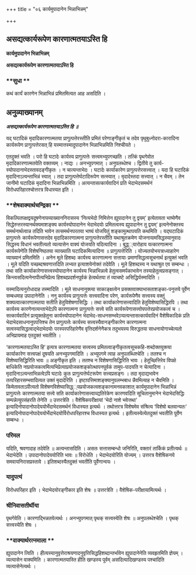 +++
title = "०६ कार्यमुपादानेन भिन्नाभिन्नम्"

+++


## असद्यत्कार्यरूपेण कारणात्मतयाऽस्ति हि

**कार्यमुपादानेन भिन्नाभिन्नम्**

**असद्यत्कार्यरूपेण कारणात्मतयाऽस्ति हि**

### **सुधा **

कथं कार्यं कारणेन भिन्नाभिन्नं प्रमितमित्यत आह असदिति ।

## **अनुव्याख्यानम्**

***असद्यत्कार्यरूपेण कारणात्मतयाऽस्ति हि ॥***

यद् घटादिकं मृदादिकारणात्मतया प्रागुत्पत्तेरस्तीति प्रमितं परेणाङ्गीकृतं च तदेव पृथुबुध्नोदरा-कारादिना कार्यरूपेण प्रागुत्पत्तेरसत् हि यस्मात्तस्मादुपादानेन भिन्नाभिन्नमिति निश्चीयते ।

एतदुक्तं भवति । परो हि घटादेः कार्यस्य प्रागुत्पत्तेः सत्त्वमभ्युपगच्छति । तत्किं पृथगेवोत मृदादिकारणात्मतयेति वक्तव्यम् । नाद्यः । अनभ्युपगमात् । अनुपलब्धेश्च । द्वितीये तु कार्य-स्योपादानाभेदस्तावदङ्गीकृतः । न चात्यन्ताभेदः । घटादेः कार्याकारेण प्रागुत्पत्तेरसत्त्वात् । यदा हि घटादिकं मृदादिनाऽत्यन्ताभिन्नं स्यात् । तदा प्रागुत्पत्तेर्घटादिरूपेण सत्स्यात् । मृदादेस्तदा सत्त्वात् । न चैवम् । तेन जानीमो घटादिकं मृदादिना भिन्नाभिन्नमिति । अत्यन्तासत्कार्यवादिनं प्रति भेदाभेदसमर्थनं विरोधपरिहारश्चोत्तरत्र विधास्यत इति ।

### **शेषवाक्यार्थचन्द्रिका **

विकल्पितपक्षद्वयदूषणेनापव्याख्याननिरासस्य ‘नित्यभेदो निमित्तेन ह्युपादानेन तु द्वयम्’ इत्येतावता भाष्येणैव सिद्धेरुत्तरस्यानर्थक्यमाशङ्क्य कार्यस्योपादानेन भेदाभेदयोः प्रमितत्वस्य ह्युपादानेन तु द्वयम्’ इत्यनेनोक्तस्य समर्थनार्थत्वान्न तदिति भावेन तत्समर्थनपरतया भाष्यं योजयितुं शङ्कामुत्थापयति कथमिति । यद्घटादिकं प्रागुत्पत्तेः कार्यरूपेणासत्तदेव मृदादिकारणात्मना प्रागुत्पत्तेरस्तीति यथाश्रुतक्रमेण योजनायामसिद्धस्यानुवादः सिद्धस्य विधानं भवतीत्यतो व्यत्यासेन वाक्यं योजयति यदित्यादिना । बुद्ध््यारोहाय यत्कारणात्मना कार्यरूपेणेति विशेषनिष्ठतया व्याख्याति घटादिकमित्यादिना ॥ प्रागुत्पत्तेरिति । योज्यतयोभयत्राध्याहारेण व्याख्यानं प्रमितमिति । अनेन मूले हिशब्दः कार्यस्य कारणात्मना सत्तायाः प्रमाणसिद्धत्वसूचनार्थ इत्युक्तं भवति । मूले यदिति यच्छब्दश्रवणात्तदिति लभ्यत इत्याशयेनोक्तं तदेवेति । मूले हिशब्दस्य न यथाश्रुत एव सम्बन्धः । तथा सति कार्याकारेणासत्त्वस्योपादानेन कार्यस्य भिन्नाभिन्नत्वे हेतुत्वसमर्पकाभावेन तस्याहेतुत्वप्रसङ्गात् । किन्त्वसदित्यनेनापीत्यभिप्रेत्य हिशब्दप्रदर्शनपूर्वकं हेत्वर्थतया तं व्याचष्टे असिद्धिर्यस्मादिति ।

यस्मादित्यनुरोधादाह तस्मादिति । मूले साधनानुक्त्या साकाङ्क्षत्वेन प्रसक्तवाक्याभासताशङ्का-पनुत्तये पूर्वेण सम्बधमाह उपादानेनेति । ननु कार्यस्य प्रागुत्पत्तेः सत्त्ववादिना परेण, कार्यरूपेणैव सत्त्वस्य वक्तुं शक्यत्वात्कारणात्मतया सतीति हेतुविशेषणासिद्धिः । तथा कार्याकारेणासत्त्वादिति हेतुविशेष्यासिद्धिरपि । तथा कार्यस्य कारणेनात्यन्ताभेदेऽपि कारणात्मना प्रागुत्पत्तेः सत्त्वे सति कार्यरूपेणासत्त्वोपपत्तेरप्रयोजकत्वं च । सत्कार्यवादिनं प्रत्युक्तहेतुना कार्यस्योपादानेन भेदाभेद-साधनसम्भवेऽप्यत्यन्तासत्कार्यवादिनं वैशेषिकादिकं प्रति भेदाभेदसाधनानुपपत्तिश्च तेन प्रागुत्पत्तेः कार्यस्य सत्त्वस्यैवानङ्गीकारेण कारणात्मना सत्वस्यासिद्धत्वाद्भेदाभेदयोः परस्परपरिहारेणैव वृत्तिदर्शनेनैकत्र तदुभयस्य विरुद्धतया साधनायोगाच्चेत्यतो अभिप्रायमाह एतदुक्तं भवतीति ।

‘कारणात्मतयाऽस्ति हि’ इत्यत्र कारणात्मतया सत्त्वस्य प्रमितत्वाङ्गीकृतत्वसूचकहि-शब्दोक्तयुक्त्या कार्याकारेण सत्त्वपक्षं दूषयति अनभ्युपगमादिति । अभ्युपगमे त्वाह अनुपलब्धिश्चेति । ततश्च न विशेष्यासिद्धिरिति भावः ॥ अङ्गीकृत इति । ततश्च न विशेषणासिद्धिरिति भावः । हेतूच्छित्तिरेव विपक्षे बाधिकेति नाप्रयोजकत्वमित्यभिप्रेत्याप्रयोजकशङ्कोत्थापनपूर्वकं तामुप-पादयति न चेत्यादिना । मृदादिनाऽत्यन्ताभिन्नत्वेऽपि घटादेः कुतः प्रागुत्पत्तेर्घटरूपेण सत्त्वप्रसङ्गः । तदा मृदाद्यभावेन तत्परिहारसम्भवादित्यत उक्तं मृदादेरिति । इष्टापत्तिमाशङ्क्यानुपलम्भबाध न्नैवमित्याह न चैवमिति । किमेतावताऽपीत्यतो विशेषणविशेष्यासिद्ध््यप्रयोजकत्वशङ्कानामनवकाशात् कार्यमुपादानेन भिन्नाभिन्नं प्रागुत्पत्तेः कारणात्मतया सत्त्वे सति कार्याकारेणासत्त्वाव्द्यतिरेकेण कारणवदिति सूचितानुमानेन भेदाभेदसिद्धिः सम्पन्नेत्युपसंहरति तेनेति ॥ उत्तरत्रेति । वैशेषिकपरीक्षायां ‘भेदो नाशे भवेत्तथा’ इत्यादिनोपादानोपादेययोर्भेदाभेदसमर्थनं विधास्यत इत्यर्थः । तथोत्तरत्र विशेषमेव संश्रित्य ‘विशेषो बलवान्यतः’ इत्यादिनोपादानोपादेययोर्भेदाभेदयोर्विरोधपरिहारश्च विधास्यत इत्यर्थः । इतीत्यस्येत्येतदुक्तं भवतीति पूर्वेण सम्बन्धः ।

### **परिमल** 

यदिति, श्रवणादाह तदेवेति ॥ अत्यन्तासदिति । असतः सत्तासम्बन्धो जनिरिति, वक्तारं तार्किकं प्रतीत्यर्थः ॥ भेदाभेदेति । उपादानोपादेययोरिति भावः ॥ विरोधेति । भेदाभेदयोरिति योज्यम् । उत्तरत्र वैशेषिकनये समवायनिरासप्रस्तावे । इतिशब्दस्यैतदुक्तं भवतीति पूर्वेणान्वयः ।

### **यादुपत्यं** 

विरोधपरिहार इति । भेदाभेदयोरङ्गीकार इति शेषः ॥ उत्तरत्रेति । वैशेषिक-परीक्षायामित्यर्थः ।

### **श्रीनिवासतीर्थीया** 

पृथगेवेति । कारणाद्भिन्नतयेत्यर्थः । अनभ्युपगमात् पृथक् सत्त्वस्येति शेषः ॥ अनुपलब्धेश्चेति । पृथक् सत्त्वस्येति शेषः ।

### **वाक्यार्थरत्नमाला **

ह्युपादानेन त्विति । हीत्यस्यानुवृत्तेराश्रयणादनुवृत्तिसिद्धहिशब्दान्तर्भावेन ह्युपादानेनेति व्यवहृतमिति ज्ञेयम् । व्यत्यासेन वाक्यमिति । कारणात्मतयास्ति हीति खण्डस्य पूर्वम् असदित्यादिखण्डस्य पश्चादिति व्यत्यासेनेत्यर्थः ।

